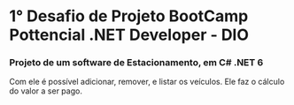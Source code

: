 # 1° Desafio de Projeto BootCamp Pottencial .NET Developer - DIO

### Projeto de um software de Estacionamento, em C# .NET 6

Com ele é possível adicionar, remover, e listar os veículos. Ele faz o cálculo do valor a ser pago.